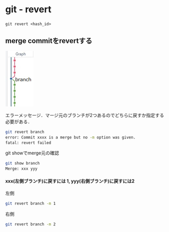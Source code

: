 # git - revert

`git revert <hash_id>`

## merge commitをrevertする

![](/doc/git/git_04/graph_01.jpg)

エラーメッセージ．マージ元のブランチが2つあるのでどちらに戻すか指定する必要がある．
```bash
git revert branch
error: Commit xxxx is a merge but no -m option was given.
fatal: revert failed
```

git showでmerge元の確認

```bash
git show branch 
Merge: xxx yyy
```

#### xxx(左側ブランチ)に戻すには 1, yyy(右側ブランチ)に戻すには2

左側
```bash
git revert branch -m 1
```

右側
```bash
git revert branch -m 2
```



  


